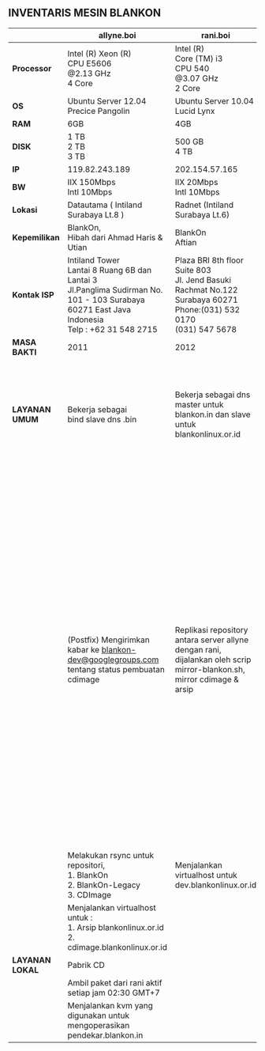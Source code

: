 ## INVENTARIS MESIN BLANKON    
||**allyne.boi**|**rani.boi**|**waljinah.boi**|
|-------------------|---------------|-----------------|------------------|
|**Processor** |  Intel (R) Xeon (R) <br> CPU E5606  <br> @2.13 GHz <br> 4 Core | Intel (R) <br> Core (TM) i3 <br> CPU 540 <br> @3.07 GHz <br> 2 Core  | Intel (R) Atom (TM) <br> CPU D525 <br> @1.80 GHz <br> 2 Core|
|**OS**   	|  Ubuntu Server 12.04 <br> Precice Pangolin | Ubuntu Server 10.04 <br> Lucid Lynx        | Debian 7|
|**RAM**  	| 6GB  | 4GB | 4GB |
|**DISK**  	|1 TB <br> 2 TB <br> 3 TB | 500 GB <br> 4 TB | 20 GB <br> 2TB |
|**IP**		| 119.82.243.189 | 202.154.57.165 | 103.28.22.8 |
|**BW**		| IIX 150Mbps <br> Intl 10Mbps | IIX 20Mbps <br> Intl 10Mbps | IIX 100Mbps <br> Intl 2Mbps|
|**Lokasi**	| Datautama ( Intiland  Surabaya Lt.8 )  | Radnet (Intiland Surabaya Lt.6) | Soerabaia Networks <br> Gedung Tifa |
|**Kepemilikan**  |BlankOn, <br> Hibah dari Ahmad Haris & Utian | BlankOn <br> Aftian | Pinjam Pakai <br> Soerabaia Networks |
|**Kontak ISP**   |Intiland Tower <br> Lantai 8 Ruang 6B dan <br> Lantai 3 <br> Jl.Panglima Sudirman  No. 101 - 103 Surabaya <br> 60271 East Java Indonesia <br> Telp : +62 31 548 2715  | Plaza BRI 8th floor  Suite 803 <br> Jl. Jend Basuki Rachmat  No.122 Surabaya 60271 <br> Phone:(031) 532 0170 <br> (031) 547 5678  | Gedung Artha Graha lt 26 <br> Jl. Jend Sudirman <br> Kav. 52-53 <br> Senayan, Kebayoran Baru  Jakarta Selatan 12190 <br> DKI Jakarta |
|**MASA BAKTI**|2011|2012||
|**LAYANAN UMUM**|Bekerja sebagai <br> bind slave dns .bin <br> | Bekerja sebagai dns master untuk blankon.in dan slave untuk blankonlinux.or.id | Kumpulan sistem irgsh, terdiri : <br> 1. Web IRGSH: Digunakan untuk interaksi dengan tim pemaket <br> 2. Taskinit -menerima input dari web dan menyebarkan tugas  pembangunan celeryd+rabbitmq -distributor pesan ke mesin-mesin pembangun |
||(Postfix) Mengirimkan kabar ke blankon-dev@googlegroups.com tentang status pembuatan cdimage|Replikasi repository antara server allyne dengan rani, dijalankan oleh scrip mirror-blankon.sh, mirror cdimage & arsip|Bekerja sebagai server web, <br> menjalankan virtualhost berikut : <br> 1. aku.blankonlinux.or.id <br> 2. arsip.blankonlinux.or.id <br> 3. www.blankonlinux.or.id <br> 4. changelogs.blankonlinux.or.id <br> 5. waljinah.blankonlinux.or.id <br> 6. waljinah.blankon.id <br> 7. di.blankon.in <br> 8. www.blankon.in <br> 9. ayo.semuanya.di.blankon.in <br> 10. forum.blankonlinux.or.id <br> 11. i15n.blankonlinux.or.id <br> 12. irclog.blankon.in <br> 13. irgsh.blankonlinux.or.id <br> 14. w.blankon.in <br> 15. irgsh2.blankonlinux.or.id <br> 16. konf.blankonlinux.or.id <br> 17. konf2010.blankonlinux.or.id <br> 18. konf2011.blankonlinux.or.id <br> 19. konf2012.blankonlinux.or.id <br> 20. manokwari.blankonlinux.or.id <br> 21. sajadah.blankonlinux.or.id <br> 22. security.blankonlinux.or.id <br> 23. serambi.blankonlinux.or.id <br> 24. tempel.blankon.in <br> 25. w.blankon.in <br> 26. waw.bin <br> 27. panduan.boi |
||Melakukan rsync untuk repositori, <br> 1. BlankOn <br> 2. BlankOn-Legacy <br> 3. CDImage|Menjalankan virtualhost untuk dev.blankonlinux.or.id ||
||Menjalankan virtualhost untuk : <br> 1. Arsip blankonlinux.or.id <br> 2. cdimage.blankonlinux.or.id |||
|**LAYANAN LOKAL**| Pabrik CD 	|||
|| Ambil paket dari rani aktif setiap jam 02:30 GMT+7|||
||Menjalankan kvm yang digunakan untuk mengoperasikan pendekar.blankon.in|||
